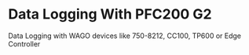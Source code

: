 # Data Logging With PFC200 G2
Data Logging with WAGO devices like 750-8212, CC100, TP600 or Edge Controller
